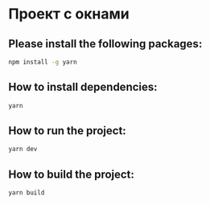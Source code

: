 # Проект с окнами

## Please install the following packages:

```bash
npm install -g yarn
```

## How to install dependencies:

```bash
yarn
```

## How to run the project:

```bash
yarn dev
```

## How to build the project:

```bash
yarn build
```

